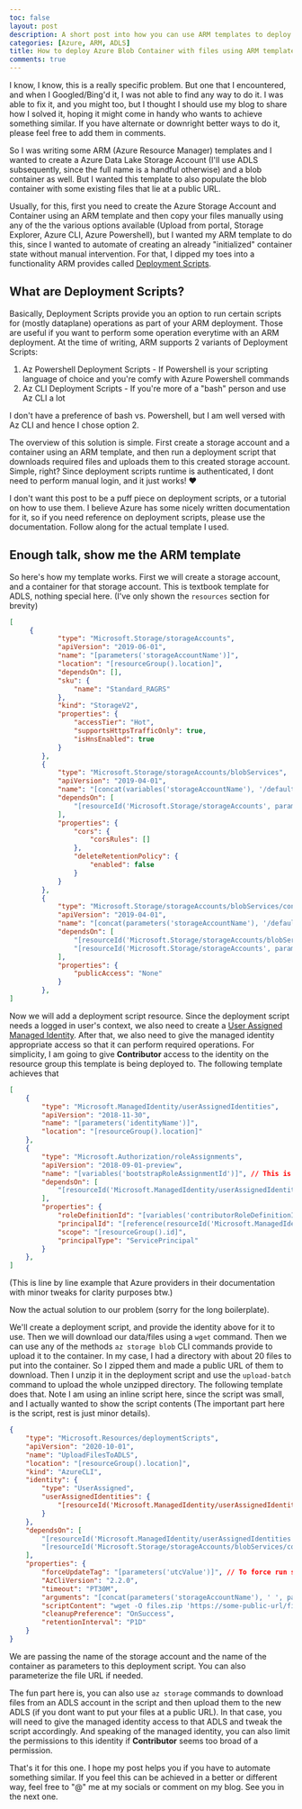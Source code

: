 ```yaml
---
toc: false
layout: post
description: A short post into how you can use ARM templates to deploy a storage container pre-populated with files.
categories: [Azure, ARM, ADLS]
title: How to deploy Azure Blob Container with files using ARM templates
comments: true
---
```


I know, I know, this is a really specific problem. But one that I encountered, and when I Googled/Bing'd it, I was not able to find any way to do it. I was able to fix it, and you might too, but I thought I should use my blog to share how I solved it, hoping it might come in handy who wants to achieve something similar. If you have alternate or downright better ways to do it, please feel free to add them in comments.

So I was writing some ARM (Azure Resource Manager) templates and I wanted to create a Azure Data Lake Storage Account (I'll use ADLS subsequently, since the full name is a handful otherwise) and a blob container as well. But I wanted this template to also populate the blob container with some existing files that lie at a public URL.

Usually, for this, first you need to create the Azure Storage Account and Container using an ARM template and then copy your files manually using any of the the various options available (Upload from portal, Storage Explorer, Azure CLI, Azure Powershell), but I wanted my ARM template to do this, since I wanted to automate of creating an already "initialized" container state without manual intervention. For that, I dipped my toes into a functionality ARM provides called [Deployment Scripts](https://docs.microsoft.com/en-us/azure/azure-resource-manager/templates/deployment-script-template).

## What are Deployment Scripts?

Basically, Deployment Scripts provide you an option to run certain scripts for (mostly dataplane) operations as part of your ARM deployment. Those are useful if you want to perform some operation everytime with an ARM deployment. At the time of writing, ARM supports 2 variants of Deployment Scripts:

1. Az Powershell Deployment Scripts - If Powershell is your scripting language of choice and you're comfy with Azure Powershell commands
2. Az CLI Deployment Scripts - If you're more of a "bash" person and use Az CLI a lot

I don't have a preference of bash vs. Powershell, but I am well versed with Az CLI and hence I chose option 2.

The overview of this solution is simple. First create a storage account and a container using an ARM template, and then run a deployment script that downloads required files and uploads them to this created storage account. Simple, right? Since deployment scripts runtime is authenticated, I dont need to perform manual login, and it just works! ♥

I don't want this post to be a puff piece on deployment scripts, or a tutorial on how to use them. I believe Azure has some nicely written documentation for it, so if you need reference on deployment scripts, please use the documentation. Follow along for the actual template I used.

## Enough talk, show me the ARM template

So here's how my template works. First we will create a storage account, and a container for that storage account. This is textbook template for ADLS, nothing special here. (I've only shown the `resources` section for brevity)

```json
[
     {
            "type": "Microsoft.Storage/storageAccounts",
            "apiVersion": "2019-06-01",
            "name": "[parameters('storageAccountName')]",
            "location": "[resourceGroup().location]",
            "dependsOn": [],
            "sku": {
                "name": "Standard_RAGRS"
            },
            "kind": "StorageV2",
            "properties": {
                "accessTier": "Hot",
                "supportsHttpsTrafficOnly": true,
                "isHnsEnabled": true
            }
        },
        {
            "type": "Microsoft.Storage/storageAccounts/blobServices",
            "apiVersion": "2019-04-01",
            "name": "[concat(variables('storageAccountName'), '/default')]",
            "dependsOn": [
                "[resourceId('Microsoft.Storage/storageAccounts', parameters('storageAccountName'))]"
            ],
            "properties": {
                "cors": {
                    "corsRules": []
                },
                "deleteRetentionPolicy": {
                    "enabled": false
                }
            }
        },
        {
            "type": "Microsoft.Storage/storageAccounts/blobServices/containers",
            "apiVersion": "2019-04-01",
            "name": "[concat(parameters('storageAccountName'), '/default/', parameters('containerName'))]",
            "dependsOn": [
                "[resourceId('Microsoft.Storage/storageAccounts/blobServices', parameters('storageAccountName'), 'default')]",
                "[resourceId('Microsoft.Storage/storageAccounts', parameters('storageAccountName'))]"
            ],
            "properties": {
                "publicAccess": "None"
            }
        },
]
```

Now we will add a deployment script resource. Since the deployment script needs a logged in user's context, we also need to create a [User Assigned Managed Identity](https://docs.microsoft.com/en-us/azure/active-directory/managed-identities-azure-resources/overview). After that, we also need to give the managed identity appropriate access so that it can perform required operations. For simplicity, I am going to give **Contributor** access to the identity on the resource group this template is being deployed to. The following template achieves that

```json
[
    {
        "type": "Microsoft.ManagedIdentity/userAssignedIdentities",
        "apiVersion": "2018-11-30",
        "name": "[parameters('identityName')]",
        "location": "[resourceGroup().location]"
    },
    {
        "type": "Microsoft.Authorization/roleAssignments",
        "apiVersion": "2018-09-01-preview",
        "name": "[variables('bootstrapRoleAssignmentId')]", // This is just a random string
        "dependsOn": [
            "[resourceId('Microsoft.ManagedIdentity/userAssignedIdentities', parameters('identityName'))]"
        ],
        "properties": {
            "roleDefinitionId": "[variables('contributorRoleDefinitionId')]",
            "principalId": "[reference(resourceId('Microsoft.ManagedIdentity/userAssignedIdentities', parameters('identityName')), '2018-11-30').principalId]",
            "scope": "[resourceGroup().id]",
            "principalType": "ServicePrincipal"
        }
    },
]
```

(This is line by line example that Azure providers in their documentation with minor tweaks for clarity purposes btw.)

Now the actual solution to our problem (sorry for the long boilerplate).

We'll create a deployment script, and provide the identity above for it to use. Then we will download our data/files using a `wget` command. Then we can use any of the methods `az storage blob` CLI commands provide to upload it to the container. In my case, I had a directory with about 20 files to put into the container. So I zipped them and made a public URL of them to download. Then I unzip it in the deployment script and use the `upload-batch` command to upload the whole unzipped directory. The following template does that. Note I am using an inline script here, since the script was small, and I actually wanted to show the script contents (The important part here is the script, rest is just minor details).

```json
{
    "type": "Microsoft.Resources/deploymentScripts",
    "apiVersion": "2020-10-01",
    "name": "UploadFilesToADLS",
    "location": "[resourceGroup().location]",
    "kind": "AzureCLI",
    "identity": {
        "type": "UserAssigned",
        "userAssignedIdentities": {
            "[resourceId('Microsoft.ManagedIdentity/userAssignedIdentities', parameters('identityName'))]": {}
        }
    },
    "dependsOn": [
        "[resourceId('Microsoft.ManagedIdentity/userAssignedIdentities', parameters('identityName'))]",
        "[resourceId('Microsoft.Storage/storageAccounts/blobServices/containers', parameters('storageAccountName'), 'default', parameters('containerName'))]" // Should run this script only when container actually gets created
    ],
    "properties": {
        "forceUpdateTag": "[parameters('utcValue')]", // To force run script on redeployment
        "AzCliVersion": "2.2.0",
        "timeout": "PT30M",
        "arguments": "[concat(parameters('storageAccountName'), ' ', parameters('containerName'))]",
        "scriptContent": "wget -O files.zip 'https://some-public-url/files.zip' ; unzip files.zip ; az storage blob upload-batch -d $2 -s datafolder --account-name $1",
        "cleanupPreference": "OnSuccess",
        "retentionInterval": "P1D"
    }
}
```

We are passing the name of the storage account and the name of the container as parameters to this deployment script. You can also parameterize the file URL if needed.

The fun part here is, you can also use `az storage` commands to download files from an ADLS account in the script and then upload them to the new ADLS (if you dont want to put your files at a public URL). In that case, you will need to give the managed identity access to that ADLS and tweak the script accordingly. And speaking of the managed identity, you can also limit the permissions to this identity if **Contributor** seems too broad of a permission.

That's it for this one. I hope my post helps you if you have to automate something similar. If you feel this can be achieved in a better or different way, feel free to "@" me at my socials or comment on my blog. See you in the next one.

